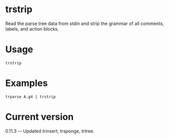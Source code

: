 # trstrip

Read the parse tree data from stdin and strip the grammar
of all comments, labels, and action blocks.

# Usage

    trstrip

# Examples

    trparse A.g4 | trstrip

# Current version

0.11.3 -- Updated trinsert, trsponge, trtree.
